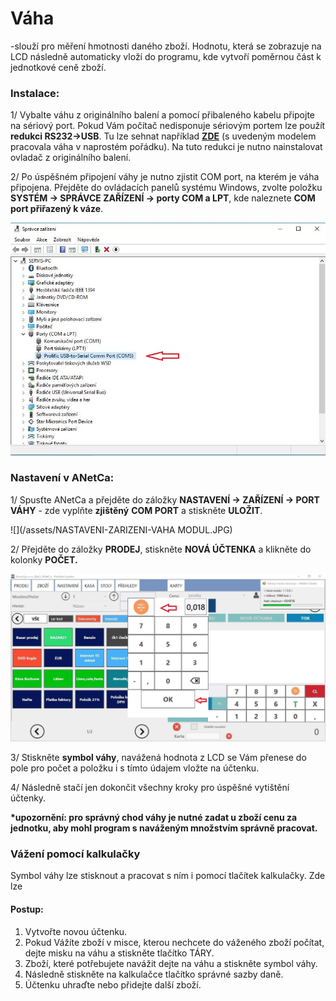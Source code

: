 # Váha

-slouží pro měření hmotnosti daného zboží. Hodnotu, která se zobrazuje na LCD následně automaticky vloží do programu, kde vytvoří poměrnou část k jednotkové ceně zboží.

### Instalace:

1/ Vybalte váhu z originálního balení a pomocí přibaleného kabelu připojte na sériový port. Pokud Vám počítač nedisponuje sériovým portem lze použít **redukci RS232-&gt;USB**. Tu lze sehnat například [**ZDE**](http://i-tec.cz/?t=3&v=31 "RS232 to USB convertor") \(s uvedeným modelem pracovala váha v naprostém pořádku\). Na tuto redukci je nutno nainstalovat ovladač z originálního balení.

2/ Po úspěšném připojení váhy je nutno zjistit COM port, na kterém je váha připojena. Přejděte do ovládacích panelů systému Windows, zvolte položku **SYSTÉM -&gt; SPRÁVCE ZAŘÍZENÍ -&gt; porty COM a LPT**, kde naleznete **COM port přiřazený k váze**.

![](/assets/Vaha-spravce-zarizeni.JPG)

### **Nastavení v ANetCa:**

1/ Spusťte ANetCa a přejděte do záložky **NASTAVENÍ -&gt; ZAŘÍZENÍ -&gt; PORT VÁHY** - zde vyplňte **zjištěný** **COM PORT** a stiskněte **ULOŽIT**.

![](/assets/NASTAVENI-ZARIZENI-VAHA MODUL.JPG)

2/ Přejděte do záložky **PRODEJ**, stiskněte **NOVÁ ÚČTENKA** a klikněte do kolonky **POČET.**

![](/assets/PRODEJ-VAHA2.jpg)

3/ Stiskněte **symbol váhy**, navážená hodnota z LCD se Vám přenese do pole pro počet a položku i s tímto údajem vložte na účtenku.

4/ Následně stačí jen dokončit všechny kroky pro úspěšné vytištění účtenky.

**\*upozornění: pro správný chod váhy je nutné zadat u zboží cenu za jednotku, aby mohl program s naváženým množstvím správně pracovat.**

### **Vážení pomocí kalkulačky**

Symbol váhy lze stisknout a pracovat s ním i pomocí tlačítek kalkulačky. Zde lze 

#### Postup:

1. Vytvořte novou účtenku.
2. Pokud Vážíte zboží v misce, kterou nechcete do váženého zboží počítat, dejte misku na váhu a stiskněte tlačítko TÁRY.
3. Zboží, které potřebujete navážit dejte na váhu a stiskněte symbol váhy.
4. Následně stiskněte na kalkulačce tlačítko správné sazby daně.
5. Účtenku uhraďte nebo přidejte další zboží.



